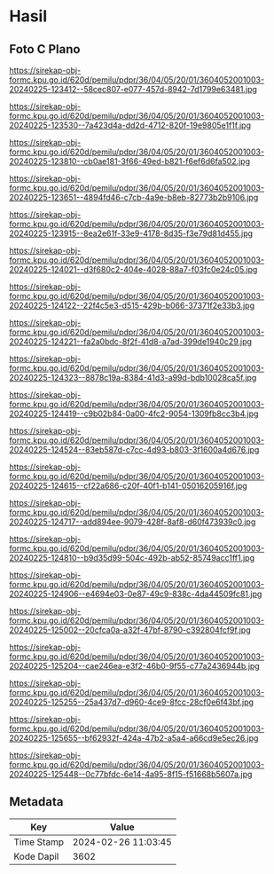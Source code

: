 # Hasil

## Foto C Plano

https://sirekap-obj-formc.kpu.go.id/620d/pemilu/pdpr/36/04/05/20/01/3604052001003-20240225-123412--58cec807-e077-457d-8942-7d1799e63481.jpg

https://sirekap-obj-formc.kpu.go.id/620d/pemilu/pdpr/36/04/05/20/01/3604052001003-20240225-123530--7a423d4a-dd2d-4712-820f-19e9805e1f1f.jpg

https://sirekap-obj-formc.kpu.go.id/620d/pemilu/pdpr/36/04/05/20/01/3604052001003-20240225-123810--cb0ae181-3f66-49ed-b821-f6ef6d6fa502.jpg

https://sirekap-obj-formc.kpu.go.id/620d/pemilu/pdpr/36/04/05/20/01/3604052001003-20240225-123651--4894fd46-c7cb-4a9e-b8eb-82773b2b9106.jpg

https://sirekap-obj-formc.kpu.go.id/620d/pemilu/pdpr/36/04/05/20/01/3604052001003-20240225-123915--8ea2e61f-33e9-4178-8d35-f3e79d81d455.jpg

https://sirekap-obj-formc.kpu.go.id/620d/pemilu/pdpr/36/04/05/20/01/3604052001003-20240225-124021--d3f680c2-404e-4028-88a7-f03fc0e24c05.jpg

https://sirekap-obj-formc.kpu.go.id/620d/pemilu/pdpr/36/04/05/20/01/3604052001003-20240225-124122--22f4c5e3-d515-429b-b066-37371f2e33b3.jpg

https://sirekap-obj-formc.kpu.go.id/620d/pemilu/pdpr/36/04/05/20/01/3604052001003-20240225-124221--fa2a0bdc-8f2f-41d8-a7ad-399de1940c29.jpg

https://sirekap-obj-formc.kpu.go.id/620d/pemilu/pdpr/36/04/05/20/01/3604052001003-20240225-124323--8878c19a-8384-41d3-a99d-bdb10028ca5f.jpg

https://sirekap-obj-formc.kpu.go.id/620d/pemilu/pdpr/36/04/05/20/01/3604052001003-20240225-124419--c9b02b84-0a00-4fc2-9054-1309fb8cc3b4.jpg

https://sirekap-obj-formc.kpu.go.id/620d/pemilu/pdpr/36/04/05/20/01/3604052001003-20240225-124524--83eb587d-c7cc-4d93-b803-3f1600a4d676.jpg

https://sirekap-obj-formc.kpu.go.id/620d/pemilu/pdpr/36/04/05/20/01/3604052001003-20240225-124615--cf22a686-c20f-40f1-b141-05016205916f.jpg

https://sirekap-obj-formc.kpu.go.id/620d/pemilu/pdpr/36/04/05/20/01/3604052001003-20240225-124717--add894ee-9079-428f-8af8-d60f473939c0.jpg

https://sirekap-obj-formc.kpu.go.id/620d/pemilu/pdpr/36/04/05/20/01/3604052001003-20240225-124810--b9d35d99-504c-492b-ab52-85749acc1ff1.jpg

https://sirekap-obj-formc.kpu.go.id/620d/pemilu/pdpr/36/04/05/20/01/3604052001003-20240225-124906--e4694e03-0e87-49c9-838c-4da44509fc81.jpg

https://sirekap-obj-formc.kpu.go.id/620d/pemilu/pdpr/36/04/05/20/01/3604052001003-20240225-125002--20cfca0a-a32f-47bf-8790-c392804fcf9f.jpg

https://sirekap-obj-formc.kpu.go.id/620d/pemilu/pdpr/36/04/05/20/01/3604052001003-20240225-125204--cae246ea-e3f2-46b0-9f55-c77a2436944b.jpg

https://sirekap-obj-formc.kpu.go.id/620d/pemilu/pdpr/36/04/05/20/01/3604052001003-20240225-125255--25a437d7-d960-4ce9-8fcc-28cf0e6f43bf.jpg

https://sirekap-obj-formc.kpu.go.id/620d/pemilu/pdpr/36/04/05/20/01/3604052001003-20240225-125655--bf62932f-424a-47b2-a5a4-a66cd9e5ec26.jpg

https://sirekap-obj-formc.kpu.go.id/620d/pemilu/pdpr/36/04/05/20/01/3604052001003-20240225-125448--0c77bfdc-6e14-4a95-8f15-f51668b5607a.jpg


## Metadata

| Key        | Value               |
| ---------- | ------------------- |
| Time Stamp | 2024-02-26 11:03:45 |
| Kode Dapil | 3602                |



